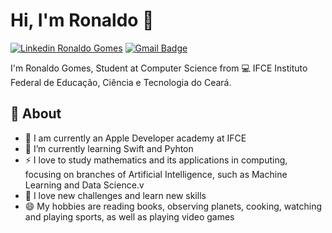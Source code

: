 # Hi, I'm Ronaldo  👋

<!--
**ronaldogomes96/ronaldogomes96** is a ✨ _special_ ✨ repository because its `README.md` (this file) appears on your GitHub profile.
Here are some ideas to get you started:

- 🔭 I am currently an Apple Developer academy at IFCE
- 🌱 I’m currently learning Swift and Pyhton

- 📫 How to reach me: ...
- 😄 Pronouns: ...
- ⚡ Fun fact: ...
-->

[![Linkedin Ronaldo Gomes](https://img.shields.io/badge/Ronaldo-blue?style=flat-square&logo=Linkedin&logoColor=white&link=https://https://www.linkedin.com/in/ronaldo-gomes-9407b2160/)](https://www.linkedin.com/in/ronaldo-gomes-9407b2160/)
[![Gmail Badge](https://img.shields.io/badge/-gomes.ronaldo96@gmail.com-c14438?style=flat-square&logo=Gmail&logoColor=white&link=mailto:gomes.ronaldo96@gmail.com)](mailto:gomes.ronaldo96@gmail.com)

I'm Ronaldo Gomes, Student at Computer Science from 💻 IFCE Instituto Federal de Educação, Ciência e Tecnologia do Ceará.

## 🧐 About
- 🔭 I am currently an Apple Developer academy at IFCE
- 🌱 I’m currently learning Swift and Pyhton
- ⚡  I love to study mathematics and its applications in computing, focusing on branches of Artificial Intelligence, such as Machine Learning and Data Science.v
- 💬 I love new challenges and learn new skills
- 😄 My hobbies are reading books, observing planets, cooking, watching and playing sports, as well as playing video games
